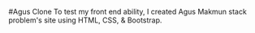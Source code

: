 #Agus Clone
To test my front end ability, I created Agus Makmun stack problem's site using HTML, CSS, &amp; Bootstrap.
